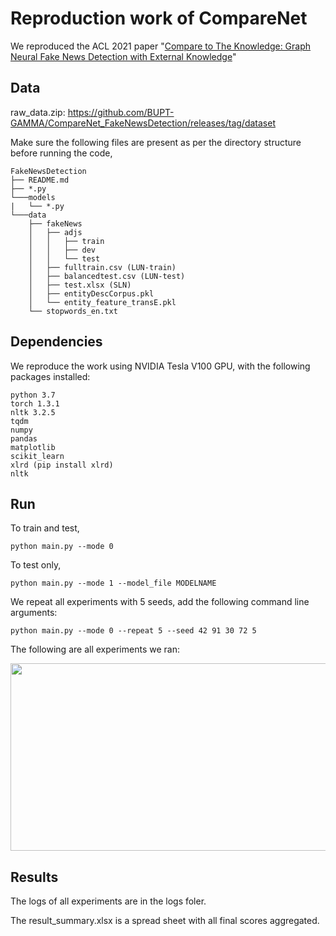 # Reproduction work of CompareNet

We reproduced the ACL 2021 paper "[Compare to The Knowledge: Graph Neural Fake News Detection with External Knowledge](https://aclanthology.org/2021.acl-long.62/)"

## Data

raw_data.zip: https://github.com/BUPT-GAMMA/CompareNet_FakeNewsDetection/releases/tag/dataset


Make sure the following files are present as per the directory structure before running the code,
```
FakeNewsDetection
├── README.md
├── *.py
└───models
|   └── *.py 
└───data
    ├── fakeNews
    │   ├── adjs
    │   │   ├── train
    │   │   ├── dev
    │   │   └── test
    │   ├── fulltrain.csv (LUN-train)
    │   ├── balancedtest.csv (LUN-test)
    │   ├── test.xlsx (SLN)
    │   ├── entityDescCorpus.pkl
    │   └── entity_feature_transE.pkl
    └── stopwords_en.txt
```

## Dependencies

We reproduce the work using NVIDIA Tesla V100 GPU, with the following packages installed:
```
python 3.7
torch 1.3.1
nltk 3.2.5
tqdm
numpy
pandas
matplotlib
scikit_learn
xlrd (pip install xlrd)
nltk
```

## Run

To train and test,
```
python main.py --mode 0
```

To test only,
```
python main.py --mode 1 --model_file MODELNAME
```

We repeat all experiments with 5 seeds, add the following command line arguments:
```
python main.py --mode 0 --repeat 5 --seed 42 91 30 72 5
```

The following are all experiments we ran:

<img src="https://user-images.githubusercontent.com/44278097/145665176-6a936fd9-95f8-4838-b7b1-1aab0d8d077b.png" width="600" height="300">

## Results

The logs of all experiments are in the logs foler. 

The result_summary.xlsx is a spread sheet with all final scores aggregated.
